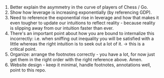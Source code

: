 
1. Better explain the asymmetry in the curve of players of Chess / Go.
2. Show how leverage is increasing exponentially (by referencing GDP).
3. Need to reference the exponential rise in leverage and how that makes it even tougher to update our intuitions to reflect reality - because reality is slipping away from our intuition faster than ever.
4. There's an important point about how you are bound to internalize this incorrectly: i.e. when sniffing out inequality you will be satisfied with a little whereas the right intuition is to seek out a lot of it. -> this is a critical point.
5. Organize: arrange the footnotes correctly - you have a lot, for now just get them in the right order with the right reference above. Amen.
6. Website design - keep it minimal, handle footnotes, annotations well, point to this repo.